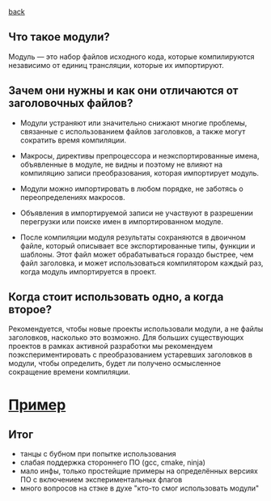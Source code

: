 [back](./lessons.md)

## Что такое модули?

Модуль — это набор файлов исходного кода, которые компилируются независимо от единиц трансляции, которые их импортируют.

## Зачем они нужны и как они отличаются от заголовочных файлов?

- Модули устраняют или значительно снижают многие проблемы, связанные с использованием файлов заголовков, а также могут сократить время компиляции.

- Макросы, директивы препроцессора и неэкспортированные имена, объявленные в модуле, не видны и поэтому не влияют на компиляцию записи преобразования, которая импортирует модуль.

- Модули можно импортировать в любом порядке, не заботясь о переопределениях макросов.

- Объявления в импортируемой записи не участвуют в разрешении перегрузки или поиске имен в импортированном модуле.

- После компиляции модуля результаты сохраняются в двоичном файле, который описывает все экспортированные типы, функции и шаблоны. Этот файл может обрабатываться гораздо быстрее, чем файл заголовка, и может использоваться компилятором каждый раз, когда модуль импортируется в проект.

## Когда стоит использовать одно, а когда второе?

Рекомендуется, чтобы новые проекты использовали модули, а не файлы заголовков, насколько это возможно. Для больших существующих проектов в рамках активной разработки мы рекомендуем поэкспериментировать с преобразованием устаревших заголовков в модули, чтобы определить, будет ли получено осмысленное сокращение времени компиляции.

# [Пример](~/projects/modules_ex)

## Итог
- танцы с бубном при попытке использования
- слабая поддержка стороннего ПО (gcc, cmake, ninja)
- мало инфы, только простейщие примеры на определённых версиях ПО с включением экспериментальных флагов
- много вопросов на стэке в духе "кто-то смог использовать модули"
